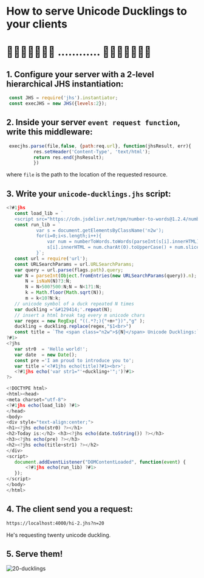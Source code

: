 # How to serve Unicode Ducklings to your clients #
# 🦆🦆🦆🦆🦆🦆🦆 ............ 🦆🦆🦆🦆🦆🦆🦆 #
## 1. Configure your server with a 2-level hierarchical JHS instantiation:
```javascript
 const JHS = require('jhs').instantiator;
 const execJHS = new JHS({levels:2});
```
## 2. Inside your server `event request function`, write this middleware:
```javascript
 execjhs.parse(file,false, {path:req.url}, function(jhsResult, err){  
          res.setHeader('Content-Type', 'text/html');
          return res.end(jhsResult);
          })
  ```
  where `file` is the path to the location of the requested resource.
  
 ## 3. Write your `unicode-ducklings.jhs` script:
 ```javascript
 <?#1jhs 
    const load_lib = `
    <script src="https://cdn.jsdelivr.net/npm/number-to-words@1.2.4/numberToWords.min.js"></script>`;
    const run_lib = `
            var s = document.getElementsByClassName('n2w');
            for(i=0;i<s.length;i++){
                var num = numberToWords.toWords(parseInt(s[i].innerHTML));
                s[i].innerHTML = num.charAt(0).toUpperCase() + num.slice(1);
            }`;
    const url = require('url');  
    const URLSearchParams = url.URLSearchParams;
    var query = url.parse(flags.path).query;
    var N = parseInt(Object.fromEntries(new URLSearchParams(query)).n);
        N = isNaN(N)?3:N;
        N = N>500?500:N;N = N<1?1:N;
        k = Math.floor(Math.sqrt(N));
        m = k<10?N:k;
    // unicode symbol of a duck repeated N times
    var duckling ='&#129414;'.repeat(N);
    // insert a html break tag every m unicode chars
    var regex = new RegExp( "((.*?;){"+m+"})","g" );
    duckling = duckling.replace(regex,"$1<br>")
    const title = `The <span class="n2w">${N}</span> Unicode Ducklings:`;  
?#1>
<?jhs 
    var str0  = 'Hello world!';
    var date  = new Date();
    const pre ='I am proud to introduce you to';
    var title ='<?#1jhs echo(title)?#1><br>';
    <?#1jhs echo('var str1="'+duckling+'";')?#1>
?>

<!DOCTYPE html> 
<html><head>
<meta charset="utf-8">
<?#1jhs echo(load_lib) ?#1>
</head>
<body>
<div style="text-align:center;">
<h1><?jhs echo(str0) ?></h1>
<h2>Today is:</h2> <h3><?jhs echo(date.toString()) ?></h3>
<h3><?jhs echo(pre) ?></h3>
<h2><?jhs echo(title+str1) ?></h2> 
</div>
<script>
    document.addEventListener("DOMContentLoaded", function(event) {
        <?#1jhs echo(run_lib) ?#1>
    });
</script>
</body>
</html>
  ```
 ## 4. The client send you a request:
 ```sh
https://localhost:4000/hi-2.jhs?n=20
 ```
 He's requesting twenty unicode duckling.
 
  ## 5. Serve them!
  
  ![20-ducklings](https://user-images.githubusercontent.com/115353781/218173135-d8398672-3f5d-47c0-97b5-202f954358a2.jpg)
